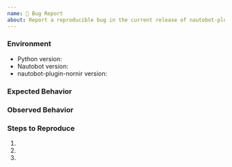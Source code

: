 ```yaml
---
name: 🐛 Bug Report
about: Report a reproducible bug in the current release of nautobot-plugin-nornir
---
```


### Environment
* Python version:  <!-- Example: 3.11.4 -->
* Nautobot version:  <!-- Example: 2.0.0 -->
* nautobot-plugin-nornir version:  <!-- Example: 1.0.0 -->

<!-- What did you expect to happen? -->
### Expected Behavior


<!-- What happened instead? -->
### Observed Behavior

<!--
    Describe in detail the exact steps that someone else can take to reproduce
    this bug using the current release.
-->
### Steps to Reproduce
1.
2.
3.

